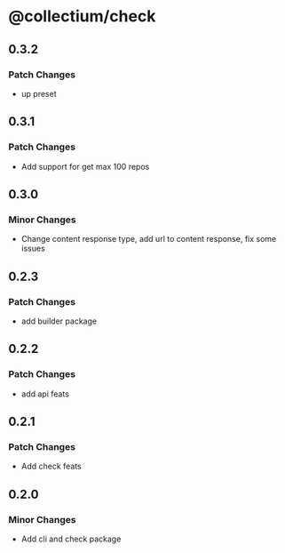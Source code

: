 # @collectium/check

## 0.3.2

### Patch Changes

- up preset

## 0.3.1

### Patch Changes

- Add support for get max 100 repos

## 0.3.0

### Minor Changes

- Change content response type, add url to content response, fix some issues

## 0.2.3

### Patch Changes

- add builder package

## 0.2.2

### Patch Changes

- add api feats

## 0.2.1

### Patch Changes

- Add check feats

## 0.2.0

### Minor Changes

- Add cli and check package
